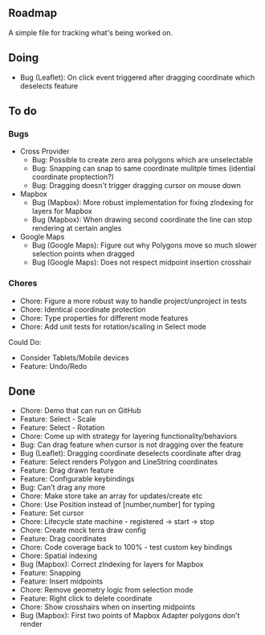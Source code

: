 ## Roadmap

A simple file for tracking what's being worked on.

## Doing

- Bug (Leaflet): On click event triggered after dragging coordinate which deselects feature

## To do

### Bugs

- Cross Provider
  - Bug: Possible to create zero area polygons which are unselectable
  - Bug: Snapping can snap to same coordinate mulitple times (idential coordinate proptection?)
  - Bug: Dragging doesn't trigger dragging cursor on mouse down
- Mapbox
  - Bug (Mapbox): More robust implementation for fixing zIndexing for layers for Mapbox
  - Bug (Mapbox): When drawing second coordinate the line can stop rendering at certain angles
- Google Maps
  - Bug (Google Maps): Figure out why Polygons move so much slower selection points when dragged
  - Bug (Google Maps): Does not respect midpoint insertion crosshair

### Chores

- Chore: Figure a more robust way to handle project/unproject in tests
- Chore: Identical coordinate protection
- Chore: Type properties for different mode features
- Chore: Add unit tests for rotation/scaling in Select mode

Could Do:

- Consider Tablets/Mobile devices
- Feature: Undo/Redo

## Done

- Chore: Demo that can run on GitHub
- Feature: Select - Scale
- Feature: Select - Rotation
- Chore: Come up with strategy for layering functionality/behaviors
- Bug: Can drag feature when cursor is not dragging over the feature
- Bug (Leaflet): Dragging coordinate deselects coordinate after drag
- Feature: Select renders Polygon and LineString coordinates
- Feature: Drag drawn feature
- Feature: Configurable keybindings
- Bug: Can't drag any more
- Chore: Make store take an array for updates/create etc
- Chore: Use Position instead of [number,number] for typing
- Feature: Set cursor
- Chore: Lifecycle state machine - registered -> start -> stop
- Chore: Create mock terra draw config
- Feature: Drag coordinates
- Chore: Code coverage back to 100% - test custom key bindings
- Chore: Spatial indexing
- Bug (Mapbox): Correct zIndexing for layers for Mapbox
- Feature: Snapping
- Feature: Insert midpoints
- Chore: Remove geometry logic from selection mode
- Feature: Right click to delete coordinate
- Chore: Show crosshairs when on inserting midpoints
- Bug (Mapbox): First two points of Mapbox Adapter polygons don't render

